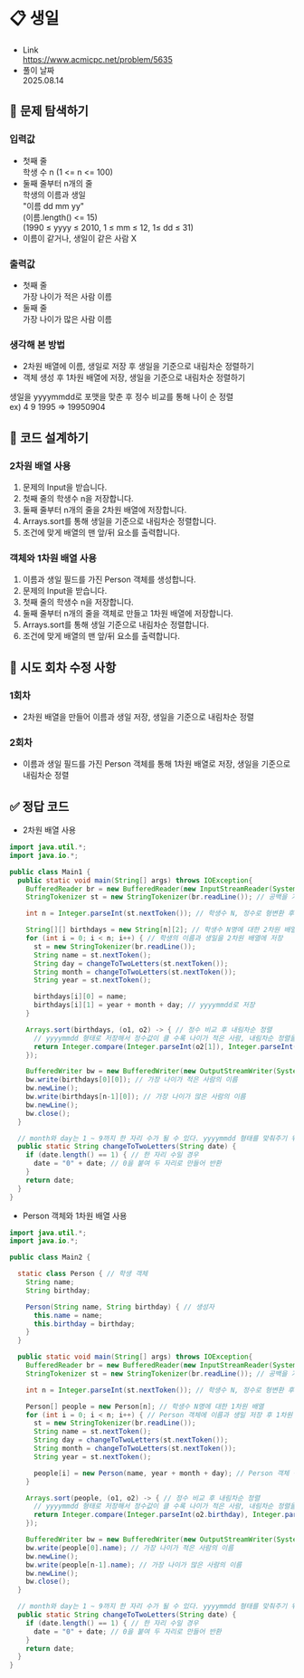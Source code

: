 # 📋 생일
- Link<br>
https://www.acmicpc.net/problem/5635
- 풀이 날짜<br>
2025.08.14

## 🔎 문제 탐색하기

### 입력값
- 첫째 줄<br>
학생 수 n (1 <= n <= 100)
- 둘째 줄부터 n개의 줄<br>
학생의 이름과 생일<br>
"이름 dd mm yy"<br>
(이름.length() <= 15)<br>
(1990 ≤ yyyy ≤ 2010, 1 ≤ mm ≤ 12, 1≤ dd ≤ 31)
- 이름이 같거나, 생일이 같은 사람 X

### 출력값
- 첫째 줄<br>
가장 나이가 적은 사람 이름
- 둘째 줄<br>
가장 나이가 많은 사람 이름

### 생각해 본 방법
- 2차원 배열에 이름, 생일로 저장 후 생일을 기준으로 내림차순 정렬하기<br>
- 객체 생성 후 1차원 배열에 저장, 생일을 기준으로 내림차순 정렬하기<br>

생일을 yyyymmdd로 포맷을 맞춘 후 정수 비교를 통해 나이 순 정렬<br>
ex) 4 9 1995 => 19950904

## 📝 코드 설계하기
### 2차원 배열 사용
1. 문제의 Input을 받습니다.
2. 첫째 줄의 학생수 n을 저장합니다.
3. 둘째 줄부터 n개의 줄을 2차원 배열에 저장합니다.
4. Arrays.sort를 통해 생일을 기준으로 내림차순 정렬합니다.
5. 조건에 맞게 배열의 맨 앞/뒤 요소를 출력합니다.

### 객체와 1차원 배열 사용
1. 이름과 생일 필드를 가진 Person 객체를 생성합니다.
2. 문제의 Input을 받습니다.
3. 첫째 줄의 학생수 n을 저장합니다.
4. 둘째 줄부터 n개의 줄을 객체로 만들고 1차원 배열에 저장합니다.
5. Arrays.sort를 통해 생일 기준으로 내림차순 정렬합니다.
6. 조건에 맞게 배열의 맨 앞/뒤 요소를 출력합니다.

## 🔧 시도 회차 수정 사항
### 1회차
- 2차원 배열을 만들어 이름과 생일 저장, 생일을 기준으로 내림차순 정렬

### 2회차
- 이름과 생일 필드를 가진 Person 객체를 통해 1차원 배열로 저장, 생일을 기준으로 내림차순 정렬

## ✅ 정답 코드
- 2차원 배열 사용
```java
import java.util.*;
import java.io.*;

public class Main1 {
  public static void main(String[] args) throws IOException{
    BufferedReader br = new BufferedReader(new InputStreamReader(System.in)); // 한 줄 단위로 입력값 입력 받음
    StringTokenizer st = new StringTokenizer(br.readLine()); // 공백을 기준으로 잘라주는 st 생성

    int n = Integer.parseInt(st.nextToken()); // 학생수 N, 정수로 형변환 후 입력

    String[][] birthdays = new String[n][2]; // 학생수 N명에 대한 2차원 배열
    for (int i = 0; i < n; i++) { // 학생의 이름과 생일을 2차원 배열에 저장
      st = new StringTokenizer(br.readLine());
      String name = st.nextToken();
      String day = changeToTwoLetters(st.nextToken());
      String month = changeToTwoLetters(st.nextToken());
      String year = st.nextToken();

      birthdays[i][0] = name;
      birthdays[i][1] = year + month + day; // yyyymmdd로 저장
    }

    Arrays.sort(birthdays, (o1, o2) -> { // 정수 비교 후 내림차순 정렬
      // yyyymmdd 형태로 저장해서 정수값이 클 수록 나이가 적은 사람, 내림차순 정렬을 통해 나이가 적은 생일부터 많은 사람 순으로 정렬됨
      return Integer.compare(Integer.parseInt(o2[1]), Integer.parseInt(o1[1]));
    });

    BufferedWriter bw = new BufferedWriter(new OutputStreamWriter(System.out));
    bw.write(birthdays[0][0]); // 가장 나이가 적은 사람의 이름
    bw.newLine();
    bw.write(birthdays[n-1][0]); // 가장 나이가 많은 사람의 이름
    bw.newLine();
    bw.close();
  }

  // month와 day는 1 ~ 9까지 한 자리 수가 될 수 있다. yyyymmdd 형태를 맞춰주기 위해 한 자리 수일 경우 앞에 '0'을 붙여준다.
  public static String changeToTwoLetters(String date) { 
    if (date.length() == 1) { // 한 자리 수일 경우
      date = "0" + date; // 0을 붙여 두 자리로 만들어 반환
    }
    return date;
  }
}
```

- Person 객체와 1차원 배열 사용
```java
import java.util.*;
import java.io.*;

public class Main2 {

  static class Person { // 학생 객체
    String name;
    String birthday;

    Person(String name, String birthday) { // 생성자
      this.name = name;
      this.birthday = birthday;
    }
  }

  public static void main(String[] args) throws IOException{
    BufferedReader br = new BufferedReader(new InputStreamReader(System.in)); // 한 줄 단위로 입력값 입력 받음
    StringTokenizer st = new StringTokenizer(br.readLine()); // 공백을 기준으로 잘라주는 st 생성

    int n = Integer.parseInt(st.nextToken()); // 학생수 N, 정수로 형변환 후 입력

    Person[] people = new Person[n]; // 학생수 N명에 대한 1차원 배열
    for (int i = 0; i < n; i++) { // Person 객체에 이름과 생일 저장 후 1차원 배열에 저장
      st = new StringTokenizer(br.readLine());
      String name = st.nextToken();
      String day = changeToTwoLetters(st.nextToken());
      String month = changeToTwoLetters(st.nextToken());
      String year = st.nextToken();

      people[i] = new Person(name, year + month + day); // Person 객체 생성 후 1차원 배열에 추가
    }

    Arrays.sort(people, (o1, o2) -> { // 정수 비교 후 내림차순 정렬
      // yyyymmdd 형태로 저장해서 정수값이 클 수록 나이가 적은 사람, 내림차순 정렬을 통해 나이가 적은 생일부터 많은 사람 순으로 정렬됨
      return Integer.compare(Integer.parseInt(o2.birthday), Integer.parseInt(o1.birthday));
    });

    BufferedWriter bw = new BufferedWriter(new OutputStreamWriter(System.out));
    bw.write(people[0].name); // 가장 나이가 적은 사람의 이름
    bw.newLine();
    bw.write(people[n-1].name); // 가장 나이가 많은 사람의 이름
    bw.newLine();
    bw.close();
  }

  // month와 day는 1 ~ 9까지 한 자리 수가 될 수 있다. yyyymmdd 형태를 맞춰주기 위해 한 자리 수일 경우 앞에 '0'을 붙여준다.
  public static String changeToTwoLetters(String date) {
    if (date.length() == 1) { // 한 자리 수일 경우
      date = "0" + date; // 0을 붙여 두 자리로 만들어 반환
    }
    return date;
  }
}
```